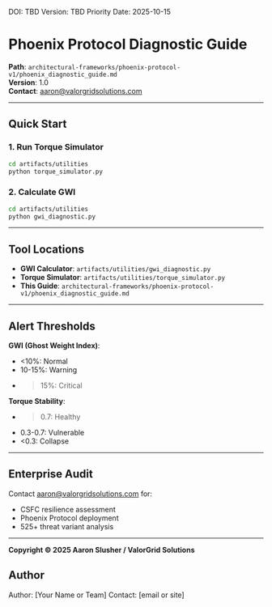 <!--
Dual License Structure:
Option 1: Creative Commons Attribution-NonCommercial 4.0 International (CC BY-NC 4.0)
Option 2: Enterprise License (contact info@forgeos.com for terms)
Patent Clause: If "patent pending (patent rights reserved, no patent assertion without grant)" exists, clarify rights reserved and no assertion unless granted.
No pricing/revenue/subscription terms in this document.
-->

DOI: TBD
Version: TBD
Priority Date: 2025-10-15

# Phoenix Protocol Diagnostic Guide

**Path**: `architectural-frameworks/phoenix-protocol-v1/phoenix_diagnostic_guide.md`  
**Version**: 1.0  
**Contact**: aaron@valorgridsolutions.com

---

## Quick Start

### 1. Run Torque Simulator
```bash
cd artifacts/utilities
python torque_simulator.py
```

### 2. Calculate GWI
```bash
cd artifacts/utilities
python gwi_diagnostic.py
```

---

## Tool Locations

- **GWI Calculator**: `artifacts/utilities/gwi_diagnostic.py`
- **Torque Simulator**: `artifacts/utilities/torque_simulator.py`  
- **This Guide**: `architectural-frameworks/phoenix-protocol-v1/phoenix_diagnostic_guide.md`

---

## Alert Thresholds

**GWI (Ghost Weight Index)**:
- <10%: Normal
- 10-15%: Warning
- >15%: Critical

**Torque Stability**:
- >0.7: Healthy
- 0.3-0.7: Vulnerable
- <0.3: Collapse

---

## Enterprise Audit

Contact aaron@valorgridsolutions.com for:
- CSFC resilience assessment
- Phoenix Protocol deployment
- 525+ threat variant analysis

---

**Copyright © 2025 Aaron Slusher / ValorGrid Solutions**

## Author

Author: [Your Name or Team]
Contact: [email or site]
